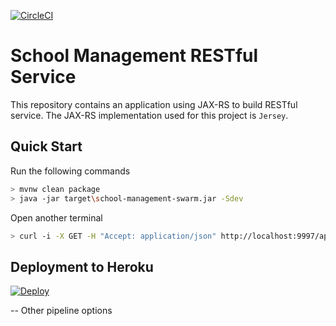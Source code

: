 [![CircleCI](https://circleci.com/bb/projectspartan/rest-service/tree/dev.svg?style=svg)](https://circleci.com/bb/projectspartan/rest-service/tree/dev)
# School Management RESTful Service
This repository contains an application using JAX-RS to build RESTful service. The JAX-RS implementation used for this project is `Jersey`.

## Quick Start
Run the following commands
```bash
> mvnw clean package
> java -jar target\school-management-swarm.jar -Sdev
```

Open another terminal
```bash
> curl -i -X GET -H "Accept: application/json" http://localhost:9997/api/v1/students
```

## Deployment to Heroku
[![Deploy](https://www.herokucdn.com/deploy/button.svg)](https://heroku.com/deploy?template=https://github.com/juliuskrah/school-management-api)

-- Other pipeline options